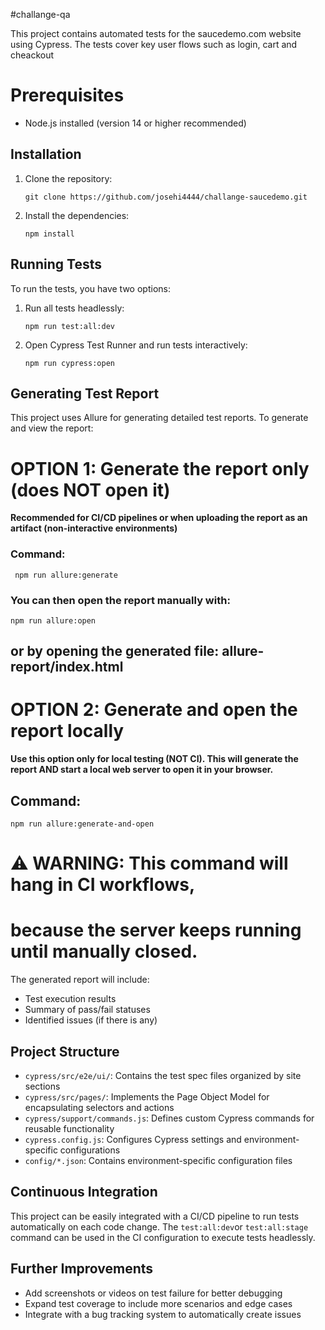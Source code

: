 #challange-qa

This project contains automated tests for the saucedemo.com website using Cypress. The tests cover key user flows such as login, cart and cheackout

# Prerequisites

- Node.js installed (version 14 or higher recommended)

## Installation

1. Clone the repository:
   ```
   git clone https://github.com/josehi4444/challange-saucedemo.git
   ```
3. Install the dependencies:
   ```
   npm install
   ```
## Running Tests

To run the tests, you have two options:

1. Run all tests headlessly:
   ```
   npm run test:all:dev
   ```
2. Open Cypress Test Runner and run tests interactively:
   ```
   npm run cypress:open
   ```
## Generating Test Report

This project uses Allure for generating detailed test reports. To generate and view the report:

# OPTION 1: Generate the report only (does NOT open it)
  **Recommended for CI/CD pipelines or when uploading the report
    as an artifact (non-interactive environments)**

### Command:
 ```
  npm run allure:generate
 ```
### You can then open the report manually with:
 ```
 npm run allure:open
 ```
## or by opening the generated file: allure-report/index.html

#  OPTION 2: Generate and open the report locally
**Use this option only for local testing (NOT CI).
  This will generate the report AND start a local web server
  to open it in your browser.**
 
## Command:
 ```
 npm run allure:generate-and-open
 ``` 
# ⚠️ WARNING: This command will hang in CI workflows,
# because the server keeps running until manually closed.

The generated report will include:
- Test execution results
- Summary of pass/fail statuses
- Identified issues (if there is any)

## Project Structure

- `cypress/src/e2e/ui/`: Contains the test spec files organized by site sections
- `cypress/src/pages/`: Implements the Page Object Model for encapsulating selectors and actions
- `cypress/support/commands.js`: Defines custom Cypress commands for reusable functionality
- `cypress.config.js`: Configures Cypress settings and environment-specific configurations
- `config/*.json`: Contains environment-specific configuration files

## Continuous Integration

This project can be easily integrated with a CI/CD pipeline to run tests automatically on each code change. The `test:all:dev`or `test:all:stage` command can be used in the CI configuration to execute tests headlessly.

## Further Improvements

- Add screenshots or videos on test failure for better debugging
- Expand test coverage to include more scenarios and edge cases
- Integrate with a bug tracking system to automatically create issues 
